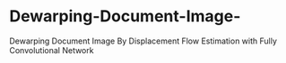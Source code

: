 # Dewarping-Document-Image-
Dewarping Document Image By Displacement Flow Estimation with Fully Convolutional Network
